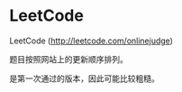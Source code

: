 LeetCode
========

LeetCode (http://leetcode.com/onlinejudge)

题目按照网站上的更新顺序排列。

是第一次通过的版本，因此可能比较粗糙。
